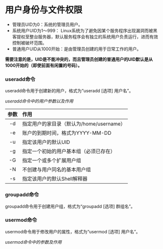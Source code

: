 # 用户身份与文件权限
- 管理员UID为0：系统的管理员用户。
- 系统用户UID为1～999： Linux系统为了避免因某个服务程序出现漏洞而被黑客提权至整台服务器，默认服务程序会有独立的系统用户负责运行，进而有效控制被破坏范围。
- 普通用户UID从1000开始：是由管理员创建的用于日常工作的用户。

**需要注意的是，UID是不能冲突的，而且管理员创建的普通用户的UID默认是从1000开始的（即使前面有闲置的号码）。**

### useradd命令
useradd命令用于创建新的用户，格式为“useradd [选项] 用户名”。

*useradd命令中的用户参数以及作用*

| 参数 | 作用 |
| :---: | :--- |
| -d | 指定用户的家目录（默认为/home/username） |
| -e | 账户的到期时间，格式为YYYY-MM-DD |
| -u | 指定该用户的默认UID |
| -g | 指定一个初始的用户基本组（必须已存在） |
| -G | 指定一个或多个扩展用户组 |
| -N | 不创建与用户同名的基本用户组 |
| -s | 指定该用户的默认Shell解释器 |

### groupadd命令
groupadd命令用于创建用户组，格式为“groupadd [选项] 群组名”。

### usermod命令
usermod命令用于修改用户的属性，格式为“usermod [选项] 用户名”。

*usermod命令中的参数及作用*


